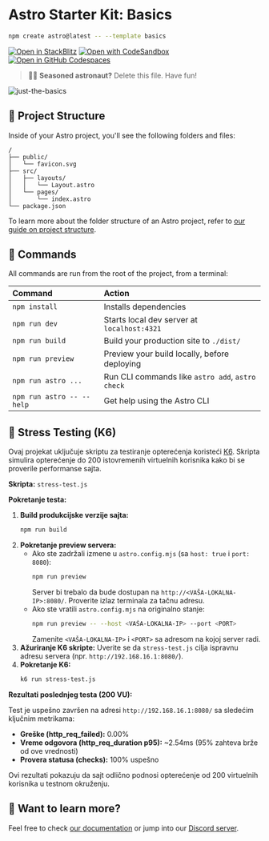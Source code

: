 # Astro Starter Kit: Basics

```sh
npm create astro@latest -- --template basics
```

[![Open in StackBlitz](https://developer.stackblitz.com/img/open_in_stackblitz.svg)](https://stackblitz.com/github/withastro/astro/tree/latest/examples/basics)
[![Open with CodeSandbox](https://assets.codesandbox.io/github/button-edit-lime.svg)](https://codesandbox.io/p/sandbox/github/withastro/astro/tree/latest/examples/basics)
[![Open in GitHub Codespaces](https://github.com/codespaces/badge.svg)](https://codespaces.new/withastro/astro?devcontainer_path=.devcontainer/basics/devcontainer.json)

> 🧑‍🚀 **Seasoned astronaut?** Delete this file. Have fun!

![just-the-basics](https://github.com/withastro/astro/assets/2244813/a0a5533c-a856-4198-8470-2d67b1d7c554)

## 🚀 Project Structure

Inside of your Astro project, you'll see the following folders and files:

```text
/
├── public/
│   └── favicon.svg
├── src/
│   ├── layouts/
│   │   └── Layout.astro
│   └── pages/
│       └── index.astro
└── package.json
```

To learn more about the folder structure of an Astro project, refer to [our guide on project structure](https://docs.astro.build/en/basics/project-structure/).

## 🧞 Commands

All commands are run from the root of the project, from a terminal:

| Command                   | Action                                           |
| :------------------------ | :----------------------------------------------- |
| `npm install`             | Installs dependencies                            |
| `npm run dev`             | Starts local dev server at `localhost:4321`      |
| `npm run build`           | Build your production site to `./dist/`          |
| `npm run preview`         | Preview your build locally, before deploying     |
| `npm run astro ...`       | Run CLI commands like `astro add`, `astro check` |
| `npm run astro -- --help` | Get help using the Astro CLI                     |

## 🧪 Stress Testing (K6)

Ovaj projekat uključuje skriptu za testiranje opterećenja koristeći [K6](https://k6.io/). Skripta simulira opterećenje do 200 istovremenih virtuelnih korisnika kako bi se proverile performanse sajta.

**Skripta:** `stress-test.js`

**Pokretanje testa:**

1.  **Build produkcijske verzije sajta:**
    ```sh
    npm run build
    ```
2.  **Pokretanje preview servera:**
    *   Ako ste zadržali izmene u `astro.config.mjs` (sa `host: true` i `port: 8080`):
        ```sh
        npm run preview
        ```
        Server bi trebalo da bude dostupan na `http://<VAŠA-LOKALNA-IP>:8080/`. Proverite izlaz terminala za tačnu adresu.
    *   Ako ste vratili `astro.config.mjs` na originalno stanje:
        ```sh
        npm run preview -- --host <VAŠA-LOKALNA-IP> --port <PORT>
        ```
        Zamenite `<VAŠA-LOKALNA-IP>` i `<PORT>` sa adresom na kojoj server radi.
3.  **Ažuriranje K6 skripte:** Uverite se da `stress-test.js` cilja ispravnu adresu servera (npr. `http://192.168.16.1:8080/`).
4.  **Pokretanje K6:**
    ```sh
    k6 run stress-test.js
    ```

**Rezultati poslednjeg testa (200 VU):**

Test je uspešno završen na adresi `http://192.168.16.1:8080/` sa sledećim ključnim metrikama:
*   **Greške (http_req_failed):** 0.00%
*   **Vreme odgovora (http_req_duration p95):** ~2.54ms (95% zahteva brže od ove vrednosti)
*   **Provera statusa (checks):** 100% uspešno

Ovi rezultati pokazuju da sajt odlično podnosi opterećenje od 200 virtuelnih korisnika u testnom okruženju.

## 👀 Want to learn more?

Feel free to check [our documentation](https://docs.astro.build) or jump into our [Discord server](https://astro.build/chat).
